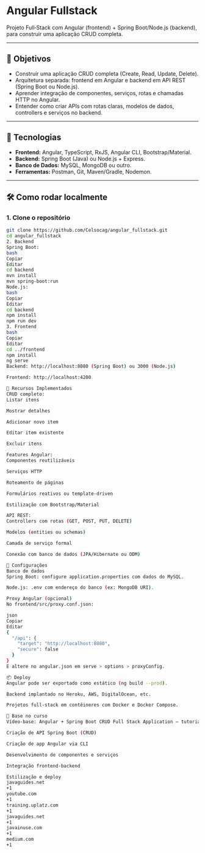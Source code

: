 # Angular Fullstack

Projeto Full‑Stack com Angular (frontend) + Spring Boot/Node.js (backend), para construir uma aplicação CRUD completa.


---

## 🎯 Objetivos

- Construir uma aplicação CRUD completa (Create, Read, Update, Delete).
- Arquitetura separada: frontend em Angular e backend em API REST (Spring Boot ou Node.js).
- Aprender integração de componentes, serviços, rotas e chamadas HTTP no Angular.
- Entender como criar APIs com rotas claras, modelos de dados, controllers e serviços no backend.


---

## 🚀 Tecnologias

- **Frontend:** Angular, TypeScript, RxJS, Angular CLI, Bootstrap/Material.
- **Backend:** Spring Boot (Java) ou Node.js + Express.
- **Banco de Dados:** MySQL, MongoDB ou outro.
- **Ferramentas:** Postman, Git, Maven/Gradle, Nodemon.

---

## 🛠️ Como rodar localmente

### 1. Clone o repositório
```bash
git clone https://github.com/Celsocag/angular_fullstack.git
cd angular_fullstack
2. Backend
Spring Boot:
bash
Copiar
Editar
cd backend
mvn install
mvn spring-boot:run
Node.js:
bash
Copiar
Editar
cd backend
npm install
npm run dev
3. Frontend
bash
Copiar
Editar
cd ../frontend
npm install
ng serve
Backend: http://localhost:8080 (Spring Boot) ou 3000 (Node.js)

Frontend: http://localhost:4200

🧩 Recursos Implementados
CRUD completo:
Listar itens

Mostrar detalhes

Adicionar novo item

Editar item existente

Excluir itens

Features Angular:
Componentes reutilizáveis

Serviços HTTP

Roteamento de páginas

Formulários reativos ou template-driven

Estilização com Bootstrap/Material

API REST:
Controllers com rotas (GET, POST, PUT, DELETE)

Modelos (entities ou schemas)

Camada de serviço formal

Conexão com banco de dados (JPA/Hibernate ou ODM)

🔧 Configurações
Banco de dados
Spring Boot: configure application.properties com dados do MySQL.

Node.js: .env com endereço do banco (ex: MongoDB URI).

Proxy Angular (opcional)
No frontend/src/proxy.conf.json:

json
Copiar
Editar
{
  "/api": {
    "target": "http://localhost:8080",
    "secure": false
  }
}
E altere no angular.json em serve > options > proxyConfig.

📦 Deploy
Angular pode ser exportado como estático (ng build --prod).

Backend implantado no Heroku, AWS, DigitalOcean, etc.

Projetos full‑stack em contêineres com Docker e Docker Compose.

🎥 Base no curso
Vídeo-base: Angular + Spring Boot CRUD Full Stack Application — tutorial passo a passo cobrindo:

Criação de API Spring Boot (CRUD)

Criação de app Angular via CLI

Desenvolvimento de componentes e serviços

Integração frontend-backend

Estilização e deploy 
javaguides.net
+1
youtube.com
+1
training.uplatz.com
+1
javaguides.net
+1
javainuse.com
+1
medium.com
+1


